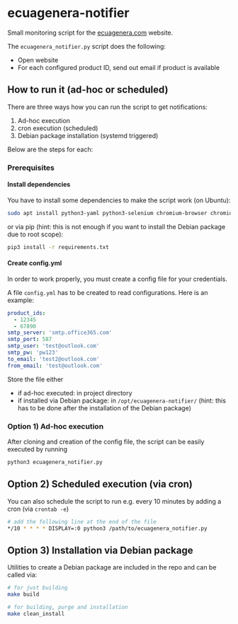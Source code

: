 # ecuagenera-notifier

Small monitoring script for the [ecuagenera.com](https://www.ecuagenera.com/) website.

The `ecuagenera_notifier.py` script does the following:

* Open website
* For each configured product ID, send out email if product is available

## How to run it  (ad-hoc or scheduled)

There are three ways how you can run the script to get notifications:

1) Ad-hoc execution
2) cron execution (scheduled)
3) Debian package installation (systemd triggered)

Below are the steps for each:

### Prerequisites

#### Install dependencies

You have to install some dependencies to make the script work (on Ubuntu):

```bash
sudo apt install python3-yaml python3-selenium chromium-browser chromium-chromedriver
```

or via pip (hint: this is not enough if you want to install the Debian package due to root scope):

```bash
pip3 install -r requirements.txt
```

#### Create config.yml

In order to work properly, you must create a config file for your credentials.

A file `config.yml` has to be created to read configurations. Here is an example:

```yml
product_ids:
  - 12345
  - 67890
smtp_server: 'smtp.office365.com'
smtp_port: 587
smtp_user: 'test@outlook.com'
smtp_pw: 'pw123'
to_email: 'test2@outlook.com'
from_email: 'test@outlook.com'
```

Store the file either

* if ad-hoc executed: in project directory
* if installed via Debian package: in `/opt/ecuagenera-notifier/` (hint: this has to be done after the installation of the Debian package)

### Option 1) Ad-hoc execution

After cloning and creation of the config file, the script can be easily executed by running

```bash
python3 ecuagenera_notifier.py
```

## Option 2) Scheduled execution (via cron)

You can also schedule the script to run e.g. every 10 minutes by adding a cron (via `crontab -e`)

```bash
# add the following line at the end of the file
*/10 * * * * DISPLAY=:0 python3 /path/to/ecuagenera_notifier.py
```

## Option 3) Installation via Debian package

Utilities to create a Debian package are included in the repo and can be called via:

```bash
# for just building
make build

# for building, purge and installation
make clean_install
```
